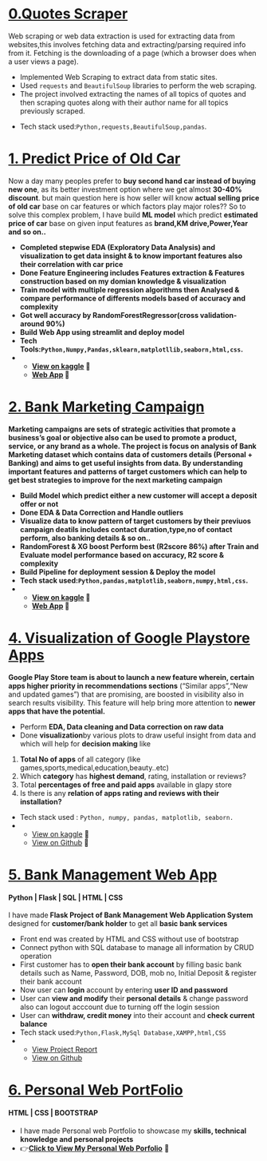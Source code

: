 
# [0.Quotes Scraper](https://github.com/ashwinshetgaonkar/Web-Quotes-Scraper)
Web scraping or web data extraction is used for extracting data from websites,this involves fetching data and extracting/parsing required info from it. Fetching is the downloading of a page (which a browser does when a user views a page).

* Implemented Web Scraping to extract data from static sites.
* Used `requests` and `BeautifulSoup` libraries to perform the web scraping.
* The project involved extracting the names of all topics of quotes and then scraping quotes along with their author name for all topics
  previously scraped.<br>
<!-- * Deployed the project using streamlit as a Web app. -->
* Tech stack used:`Python,requests,BeautifulSoup,pandas`.<br>
<!--   [To view the web app](https://share.streamlit.io/ashwinshetgaonkar/web-quotes-scraper/main/app.py) -->

  
# [1. Predict Price of Old Car](https://github.com/karanchinch10/Oldcar_Sell_Regression)                                      
 
Now a day many peoples prefer to <strong>buy second hand car instead of buying new one</strong>, as its better investment option where we get almost <strong>30-40% discount</strong>. but main question here is how seller will know <strong>actual selling price of old car</strong> base on car features or which factors play major roles?? So to solve this complex problem, I have build <strong>ML model</strong> which predict <strong>estimated price of car</strong> base on given input features as <strong>brand,KM drive,Power,Year and so on..

* Completed stepwise <strong>EDA (Exploratory Data Analysis)</strong> and visualization to get data insight & to know <strong>important features also their correlation</strong> with car price
* Done <strong>Feature Engineering</strong> includes <strong>Features extraction & Features construction</strong> based on my domian knowledge & visualization
* <strong>Train model</strong> with multiple regression algorithms then Analysed & compare performance of differents models based of <strong>accuracy and complexity</strong>
* Got well accuracy by <strong>RandomForestRegressor(cross validation-around 90%)</strong>
* <strong>Build Web App</strong> using streamlit and <strong>deploy</strong> model 
* Tech Tools:`Python,Numpy,Pandas,sklearn,matplotllib,seaborn,html,css`.
* * [View on kaggle](https://www.kaggle.com/code/karanchinchpure/predict-price-of-used-cars-regression-problem) 💝
  * [Web App](https://karanchinch10-oldcar-sell-streamlit-app-p6gwqq.streamlitapp.com) 💝
  

# [2. Bank Marketing Campaign](https://github.com/karanchinch10/Bank-Marketing-Campaign-ML)
<strong>Marketing campaigns</strong> are sets of strategic activities that promote a <strong>business’s goal</strong> or objective also can be used to promote a product, service, or any brand as a whole. The project is focus on analysis of <strong>Bank Marketing</strong> dataset which contains data of customers details (Personal + Banking) and aims to get useful insights from data. By understanding important features and <strong>patterns of target customers</strong> which can help to get best strategies to improve for the next marketing campaign 
* Build Model which predict either a new customer will accept a deposit offer or not
* Done <strong>EDA & Data Correction</strong> and Handle outliers 
* Visualize data to know pattern of target customers by their previuos campaign deatils includes contact duration,type,no of contact perform, also banking details & so on..
* <strong>RandomForest & XG boost Perform best (R2score 86%)</strong> after Train and Evaluate model performance based on accuracy, R2 score & complexity 
* Build <strong>Pipeline</strong> for <strong>deployment</strong> session & Deploy the model  
*  Tech stack used:`Python,pandas,matplotlib,seaborn,numpy,html,css`.
* * [View on kaggle](https://www.kaggle.com/code/karanchinchpure/bank-marketing-who-will-subscribe-for-deposit) 💝
  * [Web App](https://github.com/karanchinch10/Bank-Marketing-Campaign-ML) 💝
   


<!-- # [4.Road Deaths Analysis](https://github.com/ashwinshetgaonkar/Data-Visualization-Projects/tree/main/Road%20Deaths%20Analysis)
* The Dataset contains information of number of deaths in various regions of the World from 1990-2019,along with other data like historical population,region code,Side of driving.

* My objective for this Project was to visualize the available data to draw insights from it which are not perceived just by reading through an excel/csv file.
* Here I have visualized the number of deaths using various plots to gain various insights from the data.
* From this I can easily state the regions with maximum,mean deaths,year in which max deaths occured and many more.<br>
  [To view on kaggle](https://www.kaggle.com/code/ashwinshetgaonkar/road-deaths-data-visualization-seaborn) -->
  


# [4. Visualization of Google Playstore Apps](https://github.com/ashwinshetgaonkar/Estimate-Mechanical-Properties-of-Steel-compostions)
<strong>Google Play Store</strong> team is about to launch a new feature wherein, certain apps higher priority in recommendations sections</strong> (“Similar apps”,“New and updated games”) that are promising, are boosted in visibility also in search results visibility. This feature will help bring more attention to <strong>newer apps that have the potential.</strong>

* Perform <strong>EDA, Data cleaning and Data correction on raw data</strong> 
* Done <strong>visualization</strong>by various plots to draw useful insight from data and which will help for <strong>decision making</strong> like
1. <strong>Total No of apps</strong> of all category (like games,sports,medical,education,beauty..etc) 
2. Which <strong>category</strong> has <strong>highest demand</strong>, rating, installation or reviews?
3. Total <strong>percentages of free and paid apps</strong> available in glapy store
4. Is there is any <strong>relation of apps rating and reviews with their installation?</strong>
* Tech stack used : `Python, numpy, pandas, matplotlib, seaborn.`
* * [View on kaggle](https://www.kaggle.com/code/karanchinchpure/iris-classification-problem-eda) 💝
  * [View on Github](https://github.com/karanchinch10/IRIS_Classification) 💝
 

# [5. Bank Management Web App](https://github.com/ashwinshetgaonkar/Movie-Rating-Sentiment-Analysis)
<h4><strong>Python | Flask | SQL | HTML | CSS </strong></h4> 

 I have made<strong> Flask Project of Bank Management Web Application System</strong> designed for <strong>customer/bank holder</strong> to get all <strong>basic bank services</strong>
* Front end was created by HTML and CSS without use of bootstrap
* Connect python with SQL database to manage all information by CRUD operation
* First customer has to <strong>open their bank account</strong> by filling basic bank details such as Name, Password, DOB, mob no, Initial Deposit & register their bank account
* Now user can <strong>login</strong> account by entering <strong>user ID and password</strong>
* User can <strong>view and modify</strong> their <strong>personal details</strong> & change password also can logout acccount due to turning off the login session
* User can <strong>withdraw, credit money</strong> into their account and <strong>check current balance</strong>
* Tech stack used:`Python,Flask,MySql Database,XAMPP,html,CSS`<br>
* - [View Project Report](https://drive.google.com/file/d/1OWEpEZOMQLKn9l1bylQrqw8NeEoizxoF/view?usp=sharing)
  - [View on Github](https://share.streamlit.io/ashwinshetgaonkar/movie-rating-sentiment-analysis/main/app.py)
  
<h1><a href="https://drive.google.com/file/d/1OWEpEZOMQLKn9l1bylQrqw8NeEoizxoF/view?usp=sharing">6. Personal Web PortFolio</a></h1>
<h4><strong>HTML | CSS | BOOTSTRAP </strong></h4>  

- I have made Personal web Portfolio to showcase my <strong>skills, technical knowledge and personal projects</strong>
- 👉<a href="https://karanchinch10.github.io/karan-chinchpure-portfolio/"><strong>Click to View My Personal Web Porfolio</strong></a> 💝

<!-- # [8.Fake News Classifier](https://github.com/ashwinshetgaonkar/Fake-News-Classifier)
* In today's world which contains a lot of digital data it will be very beneficial to have some kind of an software that will help us in descriminating between Fake and Real News with some given constraints.
* The dataset contains news instances with title and text along with its labels taken from various sources.
* My objective for this project was to train and compare the performance of various models on the basis of f1_score and time taken per prediction.
* Here I have demostrated how increasing the complexity of the model will lead to better performance but will hamper the time taken per prediction.
* Build an web app using streamlit which uses model trained using a feed forward neutral network.<br>
  [To view on kaggle](https://www.kaggle.com/code/ashwinshetgaonkar/fake-news-classifier-nb-bert),[To view the web app](https://share.streamlit.io/ashwinshetgaonkar/fake-news-classifier/main/app.py) -->
